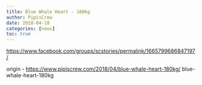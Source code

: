 ```yaml
---
title: Blue Whale Heart - 180kg
author: PipisCrew
date: 2018-04-18
categories: [news]
toc: true
---
```


https://www.facebook.com/groups/scstories/permalink/1665799686847197/

origin - https://www.pipiscrew.com/2018/04/blue-whale-heart-180kg/ blue-whale-heart-180kg